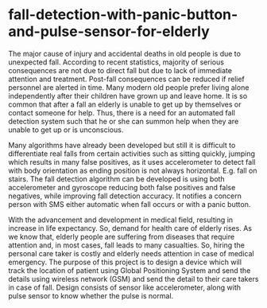 # fall-detection-with-panic-button-and-pulse-sensor-for-elderly
The major cause of injury and accidental deaths in old people is due to unexpected fall. According to recent statistics, majority of serious consequences are not due to direct fall but due to lack of immediate attention and treatment. Post-fall consequences can be reduced if relief personnel are alerted in time. Many modern old people prefer living alone independently after their children have grown up and leave home. It is so common that after a fall an elderly is unable to get up by themselves or contact someone for help. Thus, there is a need for an automated fall detection system such that he or she can summon help when they are unable to get up or is unconscious.

Many algorithms have already been developed but still it is difficult to differentiate real falls from certain activities such as sitting quickly, jumping which results in many false positives, as it uses accelerometer to detect fall with body orientation as ending position is not always horizontal. E.g. fall on stairs.
The fall detection algorithm can be developed is using both accelerometer and gyroscope reducing both false positives and false negatives, while improving fall detection accuracy. It notifies a concern person with SMS either automatic when fall occurs or with a panic button.

With the advancement and development in medical field, resulting in increase in life expectancy. So, demand for health care of elderly rises. As we know that, elderly people are suffering from diseases that require attention and, in most cases, fall leads to many casualties. So, hiring the personal care taker is costly and elderly needs attention in case of medical emergency. The purpose of this project is to design a device which will track the location of patient using Global Positioning System and send the details using wireless network (GSM) and send the detail to their care takers in case of fall. Design consists of sensor like accelerometer, along with pulse sensor to know whether the pulse is normal.
